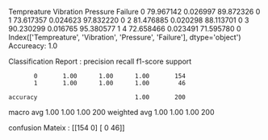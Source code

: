 Tempreature  Vibration   Pressure  Failure
0    79.967142   0.026997  89.872326        0
1    73.617357   0.024623  97.832220        0
2    81.476885   0.020298  88.113701        0
3    90.230299   0.016765  95.380577        1
4    72.658466   0.023491  71.595780        0
Index(['Tempreature', 'Vibration', 'Pressure', 'Failure'], dtype='object')
Accureacy: 1.0

Classification Report :
               precision    recall  f1-score   support

           0       1.00      1.00      1.00       154
           1       1.00      1.00      1.00        46

    accuracy                           1.00       200
   macro avg       1.00      1.00      1.00       200
weighted avg       1.00      1.00      1.00       200


confusion Mateix : 
 [[154   0]
 [  0  46]]